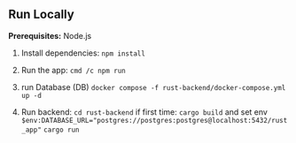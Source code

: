 ## Run Locally

**Prerequisites:**  Node.js


1. Install dependencies:
   `npm install`
2. Run the app:
   `cmd /c npm run`

3. run Database (DB)
   `docker compose -f rust-backend/docker-compose.yml up -d`

3. Run backend:
   `cd rust-backend`
   if first time: `cargo build`
   and set env
   `$env:DATABASE_URL="postgres://postgres:postgres@localhost:5432/rust_app"`
   `cargo run`
